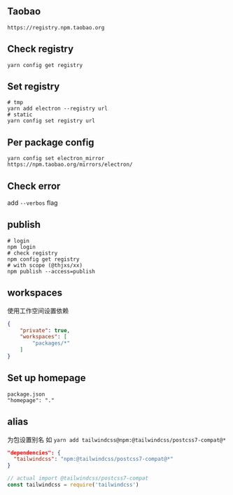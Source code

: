 ## Taobao
```
https://registry.npm.taobao.org
```

## Check registry
`yarn config get registry`

## Set registry
```
# tmp
yarn add electron --registry url
# static
yarn config set registry url
```

## Per package config
`yarn config set electron_mirror https://npm.taobao.org/mirrors/electron/`

## Check error
add `--verbos` flag

## publish
```
# login
npm login
# check registry
npm config get registry
# with scope (@thjxs/xx)
npm publish --access=publish
```

## workspaces
使用工作空间设置依赖
```json
{
    "private": true,
    "workspaces": [
        "packages/*"
    ]
}
```
## Set up homepage
```
package.json
"homepage": "."
```

## alias
为包设置别名
如 `yarn add tailwindcss@npm:@tailwindcss/postcss7-compat@*`
```json
"dependencies": {
  "tailwindcss": "npm:@tailwindcss/postcss7-compat@*"
}
```

```js
// actual import @tailwindcss/postcss7-compat
const tailwindcss = require('tailwindcss')
```
